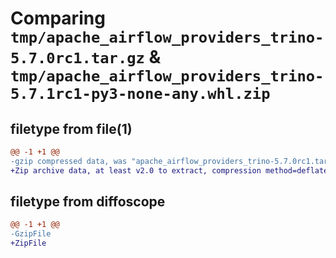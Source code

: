 # Comparing `tmp/apache_airflow_providers_trino-5.7.0rc1.tar.gz` & `tmp/apache_airflow_providers_trino-5.7.1rc1-py3-none-any.whl.zip`

## filetype from file(1)

```diff
@@ -1 +1 @@
-gzip compressed data, was "apache_airflow_providers_trino-5.7.0rc1.tar", last modified: Tue Apr 30 11:48:43 2024, max compression
+Zip archive data, at least v2.0 to extract, compression method=deflate
```

## filetype from diffoscope

```diff
@@ -1 +1 @@
-GzipFile
+ZipFile
```

